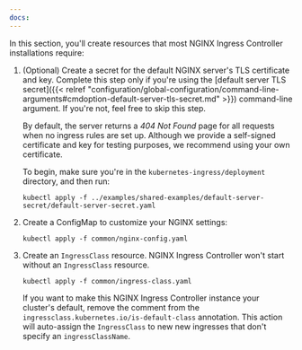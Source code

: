 ```yaml
---
docs: 
---
```


In this section, you'll create resources that most NGINX Ingress Controller installations require:

1. (Optional) Create a secret for the default NGINX server's TLS certificate and key. Complete this step only if you're using the [default server TLS secret]({{< relref "configuration/global-configuration/command-line-arguments#cmdoption-default-server-tls-secret.md" >}}) command-line argument. If you're not, feel free to skip this step.

    By default, the server returns a _404 Not Found_ page for all requests when no ingress rules are set up. Although we provide a self-signed certificate and key for testing purposes, we recommend using your own certificate. 

    To begin, make sure you're in the `kubernetes-ingress/deployment` directory, and then run:

    ```shell
    kubectl apply -f ../examples/shared-examples/default-server-secret/default-server-secret.yaml
    ```

2. Create a ConfigMap to customize your NGINX settings:

    ```shell
    kubectl apply -f common/nginx-config.yaml
    ```

3. Create an `IngressClass` resource. NGINX Ingress Controller won't start without an `IngressClass` resource.

    ```shell
    kubectl apply -f common/ingress-class.yaml
    ```

    If you want to make this NGINX Ingress Controller instance your cluster's default, remove the comment from the `ingressclass.kubernetes.io/is-default-class` annotation. This action will auto-assign the `IngressClass` to new new ingresses that don't specify an `ingressClassName`.
